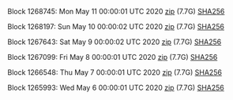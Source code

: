 Block 1268745: Mon May 11 00:00:01 UTC 2020 [zip](https://dash-bootstrap.ams3.digitaloceanspaces.com/mainnet/2020-05-11/bootstrap.dat.zip) (7.7G) [SHA256](https://dash-bootstrap.ams3.digitaloceanspaces.com/mainnet/2020-05-11/sha256.txt)

Block 1268197: Sun May 10 00:00:02 UTC 2020 [zip](https://dash-bootstrap.ams3.digitaloceanspaces.com/mainnet/2020-05-10/bootstrap.dat.zip) (7.7G) [SHA256](https://dash-bootstrap.ams3.digitaloceanspaces.com/mainnet/2020-05-10/sha256.txt)

Block 1267643: Sat May  9 00:00:02 UTC 2020 [zip](https://dash-bootstrap.ams3.digitaloceanspaces.com/mainnet/2020-05-09/bootstrap.dat.zip) (7.7G) [SHA256](https://dash-bootstrap.ams3.digitaloceanspaces.com/mainnet/2020-05-09/sha256.txt)

Block 1267099: Fri May  8 00:00:01 UTC 2020 [zip](https://dash-bootstrap.ams3.digitaloceanspaces.com/mainnet/2020-05-08/bootstrap.dat.zip) (7.7G) [SHA256](https://dash-bootstrap.ams3.digitaloceanspaces.com/mainnet/2020-05-08/sha256.txt)

Block 1266548: Thu May  7 00:00:01 UTC 2020 [zip](https://dash-bootstrap.ams3.digitaloceanspaces.com/mainnet/2020-05-07/bootstrap.dat.zip) (7.7G) [SHA256](https://dash-bootstrap.ams3.digitaloceanspaces.com/mainnet/2020-05-07/sha256.txt)

Block 1265993: Wed May  6 00:00:01 UTC 2020 [zip](https://dash-bootstrap.ams3.digitaloceanspaces.com/mainnet/2020-05-06/bootstrap.dat.zip) (7.7G) [SHA256](https://dash-bootstrap.ams3.digitaloceanspaces.com/mainnet/2020-05-06/sha256.txt)
